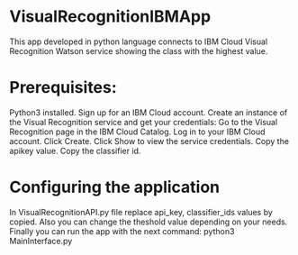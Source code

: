# VisualRecognitionIBMApp

This app developed in python language connects to IBM Cloud Visual Recognition Watson service showing the class with the highest value.

# Prerequisites:
Python3 installed.
Sign up for an IBM Cloud account.
Create an instance of the Visual Recognition service and get your credentials:
Go to the Visual Recognition page in the IBM Cloud Catalog.
Log in to your IBM Cloud account.
Click Create.
Click Show to view the service credentials.
Copy the apikey value.
Copy the classifier id.


# Configuring the application
In VisualRecognitionAPI.py file replace api_key, classifier_ids values by copied.
Also you can change the theshold value depending on your needs.
Finally you can run the app with the next command: python3 MainInterface.py
